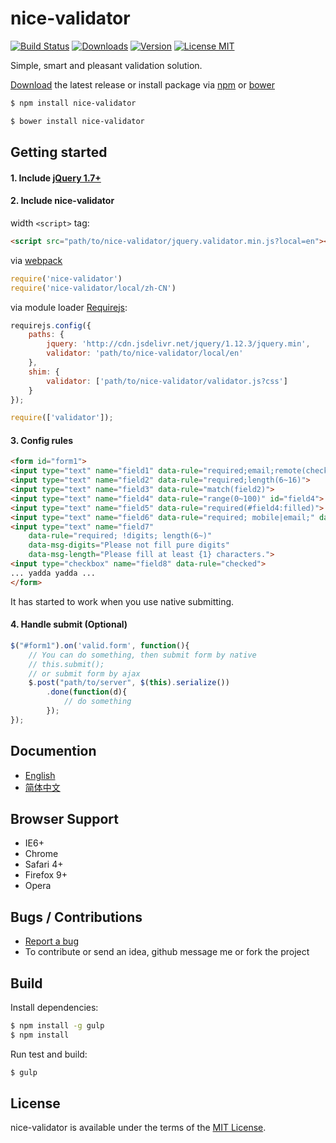 # nice-validator
[![Build Status](https://travis-ci.org/niceue/nice-validator.svg)](https://travis-ci.org/niceue/nice-validator)
[![Downloads](https://img.shields.io/github/downloads/niceue/nice-validator/total.svg)](https://github.com/niceue/nice-validator/releases)
[![Version](https://img.shields.io/npm/v/nice-validator.svg)](https://www.npmjs.com/package/nice-validator)
[![License MIT](https://img.shields.io/badge/license-MIT-blue.svg)](http://niceue.com/licenses/MIT-LICENSE.txt)

Simple, smart and pleasant validation solution.

[Download](https://github.com/niceue/nice-validator/releases) the latest release
or install package via [npm](https://www.npmjs.com/) or [bower](http://bower.io/)
```bash
$ npm install nice-validator
```
```bash
$ bower install nice-validator
```

## Getting started
#### 1. Include [jQuery 1.7+](http://jquery.com)
#### 2. Include nice-validator
width `<script>` tag:
```html
<script src="path/to/nice-validator/jquery.validator.min.js?local=en"></script>
```
via [webpack](http://webpack.github.io/)
```javascript
require('nice-validator')
require('nice-validator/local/zh-CN')
```

via module loader [Requirejs](http://requirejs.org/):
```javascript
requirejs.config({
    paths: {
        jquery: 'http://cdn.jsdelivr.net/jquery/1.12.3/jquery.min',
        validator: 'path/to/nice-validator/local/en'
    },
    shim: {
        validator: ['path/to/nice-validator/validator.js?css']
    }
});

require(['validator']);
```

#### 3. Config rules
```html
<form id="form1">
<input type="text" name="field1" data-rule="required;email;remote(checkEmail.php)">
<input type="text" name="field2" data-rule="required;length(6~16)">
<input type="text" name="field3" data-rule="match(field2)">
<input type="text" name="field4" data-rule="range(0~100)" id="field4">
<input type="text" name="field5" data-rule="required(#field4:filled)">
<input type="text" name="field6" data-rule="required; mobile|email;" data-msg="Please fill mobile or email">
<input type="text" name="field7"
    data-rule="required; !digits; length(6~)"
    data-msg-digits="Please not fill pure digits"
    data-msg-length="Please fill at least {1} characters.">
<input type="checkbox" name="field8" data-rule="checked">
... yadda yadda ...
</form>
```
It has started to work when you use native submitting.
#### 4. Handle submit (Optional)
```javascript
$("#form1").on('valid.form', function(){
    // You can do something, then submit form by native
    // this.submit();
    // or submit form by ajax
    $.post("path/to/server", $(this).serialize())
        .done(function(d){
            // do something
        });
});
```

## Documention
- [English](https://github.com/niceue/nice-validator/wiki/Getting-Started)
- [简体中文](http://validator.niceue.com/)

## Browser Support
  * IE6+
  * Chrome
  * Safari 4+
  * Firefox 9+
  * Opera


## Bugs / Contributions
- [Report a bug](https://github.com/niceue/nice-validator/issues)
- To contribute or send an idea, github message me or fork the project

## Build
Install dependencies:
```bash
$ npm install -g gulp
$ npm install
```
Run test and build:
```bash
$ gulp
```


## License
nice-validator is available under the terms of the [MIT License](http://niceue.com/licenses/MIT-LICENSE.txt).
